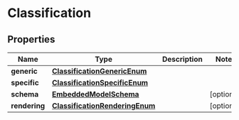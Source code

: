 
# Classification

## Properties
Name | Type | Description | Notes
------------ | ------------- | ------------- | -------------
**generic** | [**ClassificationGenericEnum**](ClassificationGenericEnum.md) |  | 
**specific** | [**ClassificationSpecificEnum**](ClassificationSpecificEnum.md) |  | 
**schema** | [**EmbeddedModelSchema**](EmbeddedModelSchema.md) |  |  [optional]
**rendering** | [**ClassificationRenderingEnum**](ClassificationRenderingEnum.md) |  |  [optional]




